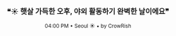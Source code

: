 <div align="center">

<br>

<h3>❝☀️ 햇살 가득한 오후, 야외 활동하기 완벽한 날이에요❞</h3>

<sub>04:00 PM • Seoul ☀️ • by CrowRish</sub>

<br>

</div>
